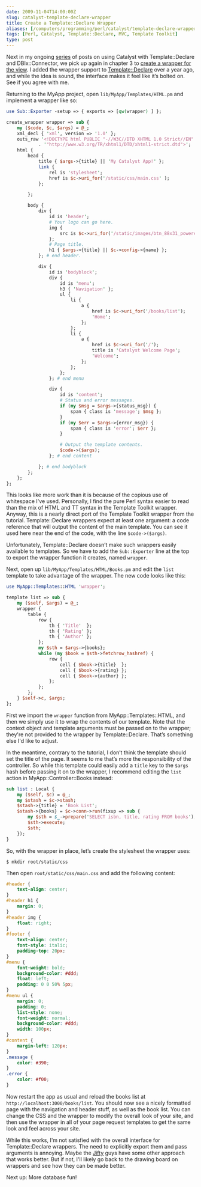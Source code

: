 ```yaml
--- 
date: 2009-11-04T14:00:00Z
slug: catalyst-template-declare-wrapper
title: Create a Template::Declare Wrapper
aliases: [/computers/programming/perl/catalyst/template-declare-wrapper.html]
tags: [Perl, Catalyst, Template::Declare, MVC, Template Toolkit]
type: post
---
```


Next in my ongoing [series] of posts on using Catalyst with Template::Declare
and DBIx::Connector, we pick up again in chapter 3 to [create a wrapper for the
view]. I added the wrapper support to [Template::Declare] over a year ago, and
while the idea is sound, the interface makes it feel like it’s bolted on. See if
you agree with me.

Returning to the MyApp project, open `lib/MyApp/Templates/HTML.pm` and implement
a wrapper like so:

```perl
use Sub::Exporter -setup => { exports => [qw(wrapper) ] };

create_wrapper wrapper => sub {
    my ($code, $c, $args) = @_;
    xml_decl { 'xml', version => '1.0' };
    outs_raw '<!DOCTYPE html PUBLIC "-//W3C//DTD XHTML 1.0 Strict//EN" '
            . '"http://www.w3.org/TR/xhtml1/DTD/xhtml1-strict.dtd">';
    html {
        head {
            title { $args->{title} || 'My Catalyst App!' };
            link {
                rel is 'stylesheet';
                href is $c->uri_for('/static/css/main.css' );
            };

        };

        body {
            div {
                id is 'header';
                # Your logo can go here.
                img {
                    src is $c->uri_for('/static/images/btn_88x31_powered.png');
                };
                # Page title.
                h1 { $args->{title} || $c->config->{name} };
            }; # end header.

            div {
                id is 'bodyblock';
                div {
                    id is 'menu';
                    h3 { 'Navigation' };
                    ul {
                        li {
                            a {
                                href is $c->uri_for('/books/list');
                                'Home';
                            };
                        };
                        li {
                            a {
                                href is $c->uri_for('/');
                                title is 'Catalyst Welcome Page';
                                'Welcome';
                            };
                        };
                    };
                }; # end menu

                div {
                    id is 'content';
                    # Status and error messages.
                    if (my $msg = $args->{status_msg}) {
                        span { class is 'message'; $msg };
                    }
                    if (my $err = $args->{error_msg}) {
                        span { class is 'error'; $err };
                    }

                    # Output the template contents.
                    $code->($args);
                }; # end content

            }; # end bodyblock
        };
    };
};
```

This looks like more work than it is because of the copious use of whitespace
I've used. Personally, I find the pure Perl syntax easier to read than the mix
of HTML and TT syntax in the Template Toolkit wrapper. Anyway, this is a nearly
direct port of the Template Toolkit wrapper from the tutorial. Template::Declare
wrappers expect at least one argument: a code reference that will output the
content of the main template. You can see it used here near the end of the code,
with the line `$code->($args)`.

Unfortunately, Template::Declare doesn’t make such wrappers easily available to
templates. So we have to add the `Sub::Exporter` line at the top to export the
wrapper function it creates, named `wrapper`.

Next, open up `lib/MyApp/Templates/HTML/Books.pm` and edit the `list` template
to take advantage of the wrapper. The new code looks like this:

```perl
use MyApp::Templates::HTML 'wrapper';

template list => sub {
    my ($self, $args) = @_;
    wrapper {
        table {
            row {
                th { 'Title'  };
                th { 'Rating' };
                th { 'Author' };
            };
            my $sth = $args->{books};
            while (my $book = $sth->fetchrow_hashref) {
                row {
                    cell { $book->{title}  };
                    cell { $book->{rating} };
                    cell { $book->{author} };
                };
            };
        };
    } $self->c, $args;
};
```

First we import the `wrapper` function from MyApp::Templates::HTML, and then we
simply use it to wrap the contents of our template. Note that the context object
and template arguments must be passed on to the wrapper; they're not provided to
the wrapper by Template::Declare. That’s something else I'd like to adjust.

In the meantime, contrary to the tutorial, I don’t think the template should set
the title of the page. It seems to me that’s more the responsibility of the
controller. So while this template could easily add a `title` key to the `$args`
hash before passing it on to the wrapper, I recommend editing the `list` action
in MyApp::Controller::Books instead:

```perl
sub list : Local {
    my ($self, $c) = @_;
    my $stash = $c->stash;
    $stash->{title} = 'Book List';
    $stash->{books} = $c->conn->run(fixup => sub {
        my $sth = $_->prepare('SELECT isbn, title, rating FROM books');
        $sth->execute;
        $sth;
    });
}
```

So, with the wrapper in place, let’s create the stylesheet the wrapper uses:

    $ mkdir root/static/css

Then open `root/static/css/main.css` and add the following content:

``` css
#header {
    text-align: center;
}
#header h1 {
    margin: 0;
}
#header img {
    float: right;
}
#footer {
    text-align: center;
    font-style: italic;
    padding-top: 20px;
}
#menu {
    font-weight: bold;
    background-color: #ddd;
    float: left;
    padding: 0 0 50% 5px;
}
#menu ul {
    margin: 0;
    padding: 0;
    list-style: none;
    font-weight: normal;
    background-color: #ddd;
    width: 100px;
}
#content {
    margin-left: 120px;
}
.message {
    color: #390;
}
.error {
    color: #f00;
}
```

Now restart the app as usual and reload the books list at
`http://localhost:3000/books/list`. You should now see a nicely formatted page
with the navigation and header stuff, as well as the book list. You can change
the CSS and the wrapper to modify the overall look of your site, and then use
the wrapper in all of your page request templates to get the same look and feel
across your site.

While this works, I'm not satisfied with the overall interface for
Template::Declare wrappers. The need to explicitly export them and pass
arguments is annoying. Maybe the [Jifty] guys have some other approach that
works better. But if not, I'll likely go back to the drawing board on wrappers
and see how they can be made better.

Next up: More database fun!

  [series]: /tags/catalyst/ "Just a Theory: “Catalyst”"
  [create a wrapper for the view]: https://metacpan.org/pod/Catalyst::Manual::Tutorial::03_MoreCatalystBasics#CREATE_A_WRAPPER_FOR_THE_VIEW
    "Catalyst Tutorial - Chapter 3: More Catalyst Application Development Basics"
  [Template::Declare]: https://metacpan.org/pod/Template::Declare
    "Template::Declare on CPAN"
  [Jifty]: http://jifty.org/
